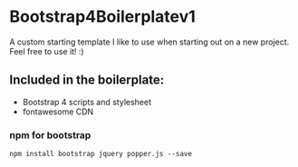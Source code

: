 # Bootstrap4Boilerplatev1
A custom starting template I like to use when starting out on a new project.
Feel free to use it! :)

## Included in the boilerplate:
- Bootstrap 4 scripts and stylesheet
- fontawesome CDN

### npm for bootstrap

```npm install bootstrap jquery popper.js --save```
